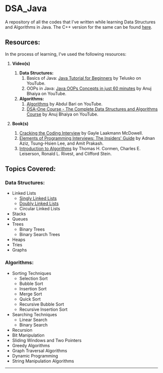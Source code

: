 # DSA_Java
A repository of all the codes that I've written while learning Data Structures and Algorithms in Java. The C++ version for the same can be found [here](https://github.com/AdinotAadi/DSA_CPP).

## Resources:
In the process of learning, I've used the following resources:
1. **Video(s)**
    1. **Data Structures:**
        1. Basics of Java: [Java Tutorial for Beginners](https://www.youtube.com/watch?v=BGTx91t8q50&t=2167s) by Telusko on YouTube.
        2. OOPs in Java: [Java OOPs Concepts in just 60 minutes](https://www.youtube.com/watch?v=a199KZGMNxk&t=6s&pp=ygUJamF2YSBvb3Bz) by Anuj Bhaiya on YouTube.
    2. **Algorithms:**
        1. [Algorithms](https://www.youtube.com/playlist?list=PLDN4rrl48XKpZkf03iYFl-O29szjTrs_O) by Abdul Bari on YouTube.
        2. [DSA-One Course - The Complete Data Structures and Algorithms Course](https://www.youtube.com/playlist?list=PLUcsbZa0qzu3yNzzAxgvSgRobdUUJvz7p) by Anuj Bhaiya on YouTube.

2. **Book(s)**
    1. [Cracking the Coding Interview](http://www.crackingthecodinginterview.com/) by Gayle Laakmann McDowell.
    2. [Elements of Programming Interviews: The Insiders' Guide](https://elementsofprogramminginterviews.com/) by Adnan Aziz, Tsung-Hsien Lee, and Amit Prakash.
    3. [Introduction to Algorithms](https://mitpress.mit.edu/books/introduction-algorithms-third-edition) by Thomas H. Cormen, Charles E. Leiserson, Ronald L. Rivest, and Clifford Stein.

## Topics Covered:
### Data Structures:
- Linked Lists
    - [Singly Linked Lists](./src/linkedLists/SLL.java)
    - [Doubly Linked Lists](./src/linkedLists/DLL.java)
    - Circular Linked Lists
- Stacks
- Queues
- Trees
    - Binary Trees
    - Binary Search Trees
- Heaps
- Tries
- Graphs

### Algorithms:
- Sorting Techniques
    - Selection Sort
    - Bubble Sort
    - Insertion Sort
    - Merge Sort
    - Quick Sort
    - Recursive Bubble Sort
    - Recursive Insertion Sort
- Searching Techniques
    - Linear Search
    - Binary Search
- Recursion
- Bit Manipulation
- Sliding Windows and Two Pointers
- Greedy Algorithms
- Graph Traversal Algorithms
- Dynamic Programming
- String Manipulation Algorithms

---
